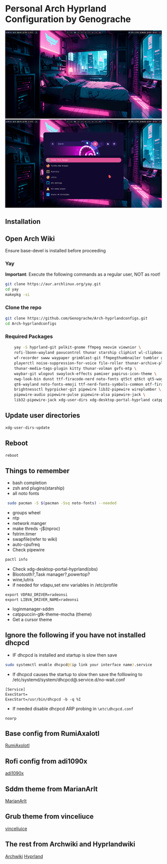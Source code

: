 # Personal Arch Hyprland Configuration by Genograche

![Screenshot](https://github.com/Genograche/Arch-hyprlandconfigs/raw/main/showcase/hyprland.png)
![Screenshot](https://github.com/Genograche/Arch-hyprlandconfigs/raw/main/showcase/hyprland-rofi.png)
## Installation
## Open Arch Wiki
Ensure base-devel is installed before proceeding

### Yay

**Important**: Execute the following commands as a regular user, NOT as root!

```bash
git clone https://aur.archlinux.org/yay.git
cd yay
makepkg -si
```
### Clone the repo

``` bash
git clone https://github.com/Genograche/Arch-hyprlandconfigs.git
cd Arch-hyprlandconfigs
```
### Required Packages

``` bash
    yay -S hyprland-git polkit-gnome ffmpeg neovim viewnior \
    rofi-lbonn-wayland pavucontrol thunar starship cliphist wl-clipboard \
    wf-recorder swww waypaper grimblast-git ffmpegthumbnailer tumbler gvfs \
    playerctl noise-suppression-for-voice file-roller thunar-archive-plugin \
    thunar-media-tags-plugin kitty thunar-volman gvfs-mtp \
    waybar-git wlogout swaylock-effects pamixer papirus-icon-theme \
    nwg-look-bin dunst ttf-firacode-nerd noto-fonts qt5ct qt6ct qt5-wayland \
    qt6-wayland noto-fonts-emoji ttf-nerd-fonts-symbols-common otf-firamono-nerd \
    brightnessctl hyprpicker-git pipewire lib32-pipewire wireplumber \
    pipewire-audio pipewire-pulse pipewire-alsa pipewire-jack \
    lib32-pipewire-jack xdg-user-dirs xdg-desktop-portal-hyprland catppuccin-gtk-theme-mocha --needed
```
## Update user directories
```bash
xdg-user-dirs-update
```
## Reboot
``` bash
reboot
```
## Things to remember
- bash completion
- zsh and plugins(starship)
- all noto fonts
```bash
 sudo pacman -S $(pacman -Ssq noto-fonts) --needed
```
- groups wheel
- ntp
- network manger
- make threds -j$(nproc)
- fstrim.timer
- swapfile(refer to wiki)
- auto-cpufreq
- Check pipewire
```bash
pactl info
```
- Check xdg-desktop-portal-hyprland(obs)
- Blootooth?,Task manager?,powertop?
- wine,lutris
- if needed for vdapu,set env variables in /etc/profile
```
export VDPAU_DRIVER=radeonsi
export LIBVA_DRIVER_NAME=radeonsi
```
- loginmanager-sddm
- catppuccin-gtk-theme-mocha (theme)
- Get a cursor theme

## Ignore the following if you have not installed dhcpcd

- IF dhcpcd is installed and startup is slow then save
```bash
sudo systemctl enable dhcpcd@(ip link your interface name).service
```

- If dhcpcd causes the startup to slow then save the folllowing to /etc/systemd/system/dhcpcd@.service.d/no-wait.conf

```
[Service]
ExecStart=
ExecStart=/usr/bin/dhcpcd -b -q %I
```
- If needed disable dhcpcd ARP probing in ```\etc\dhcpcd.conf```
```
noarp
```

## Base config from RumiAxalotl
[RumiAxolotl](https://github.com/RumiAxolotl)
## Rofi config from adi1090x
[adi1090x](https://github.com/adi1090x)
## Sddm theme from MarianArlt 
[MarianArlt](https://github.com/MarianArlt)
## Grub theme from vinceliuce 
[vinceliuice](https://github.com/vinceliuice)
## The rest from Archwiki and Hyprlandwiki
[Archwiki](https://wiki.archlinux.org/)
[Hyprland](https://wiki.hyprland.org/)
